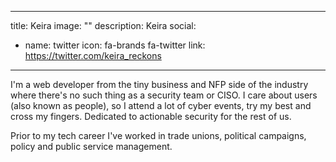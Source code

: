 
---
title: Keira
image: ""
description: Keira
social:

  - name: twitter
    icon: fa-brands fa-twitter
    link: https://twitter.com/keira_reckons

---

I'm a web developer from the tiny business and NFP side of the industry where there's no such thing as a security team or CISO. I care about users (also known as people), so I attend a lot of cyber events, try my best and cross my fingers. Dedicated to actionable security for the rest of us.

Prior to  my tech career I've worked in trade unions, political campaigns, policy and public service management.